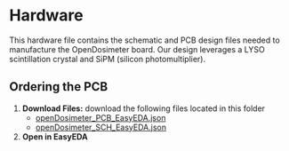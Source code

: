# Hardware

This hardware file contains the schematic and PCB design files needed to manufacture the OpenDosimeter board. Our design leverages a LYSO scintillation crystal and SiPM (silicon photomultiplier). 

## Ordering the PCB
1. **Download Files:** download the following files located in this folder
    - [openDosimeter_PCB_EasyEDA.json](/openDosimeter_PCB_EasyEDA.json)
    - [openDosimeter_SCH_EasyEDA.json](/openDosimeter_PCB_EasyEDA.json)
2. **Open in EasyEDA**
